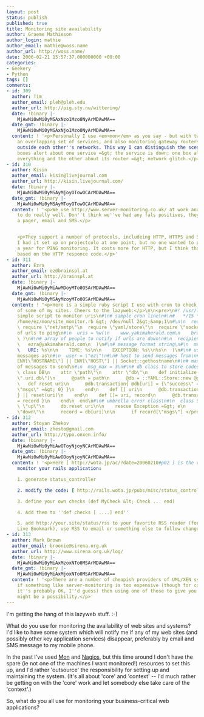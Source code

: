 ```yaml
---
layout: post
status: publish
published: true
title: Monitoring site availability
author: Graeme Mathieson
author_login: mathie
author_email: mathie@woss.name
author_url: http://woss.name/
date: 2006-02-21 15:57:37.000000000 +00:00
categories:
- Geekery
- Python
tags: []
comments:
- id: 309
  author: Tim
  author_email: pleh@pleh.edu
  author_url: http://pig.sty.nu/wittering/
  date: !binary |-
    MjAwNi0wMi0yMSAxNzo1Mzo0NyArMDAwMA==
  date_gmt: !binary |-
    MjAwNi0wMi0yMSAxNjo1Mzo0NyArMDAwMA==
  content: ! '<p>Personally I use <em>mon</em> as you say - but with two sites monitoring
    an overlapping set of services, and also monitoring gateway routers immediately
    outside each other''s networks. This way I can distinguish the scenarios: both
    boxes alert about one service =&gt; the service is down; one box alerts about
    everything and the other about its router =&gt; network glitch.</p>'
- id: 310
  author: Kisin
  author_email: kisin@livejournal.com
  author_url: http://kisin.livejournal.com/
  date: !binary |-
    MjAwNi0wMi0yMSAyMjoyOTowOCArMDAwMA==
  date_gmt: !binary |-
    MjAwNi0wMi0yMSAyMToyOTowOCArMDAwMA==
  content: ! '<p>We use http://www.server-monitoring.co.uk/ at work and they seem
    to do really well. Don''t think we''ve had any fals positives, they can get to
    a pager, email and SMS.</p>


    <p>They support a number of protocols, includeing HTTP, HTTPS and SMTP. I think
    I had it set up on projectcolo at one point, but no one wanted to pay the 12.50
    a year for PING monitoring. It costs more for HTTP, but I think that can do magic
    based on the HTTP responce code.</p>'
- id: 311
  author: Ezra
  author_email: ez@brainspl.at
  author_url: http://brainspl.at
  date: !binary |-
    MjAwNi0wMi0yMiAwMDoyMTo0OSArMDAwMA==
  date_gmt: !binary |-
    MjAwNi0wMi0yMSAyMzoyMTo0OSArMDAwMA==
  content: ! "<p>Here is a simple ruby script I use with cron to check the availability
    of some of my sites. Cheers to the lazyweb:</p>\n\n<pre>\n#! /usr/local/bin/ruby\n#\n#
    simple script to monitor uris\n#\n# sample cron line\n#\n#   */15 * * * * /usr/local/bin/ruby
    /home/ez/mon/site_monitor.rb &gt; /dev/null 2&gt;&amp;1\n#\n\n  require \"net/http\"\n
    \ require \"net/smtp\"\n  require \"yaml/store\"\n  require \"socket\"\n#\n# array
    of urls to ping\n#\n  uris = %w(\n    www.yakimaherald.com\n    brainspl.at\n
    \ )\n#\n# array of people to notify if urls are down\n#\n  recipients = %w(\n
    \   ezra@yakimaherald.com\n  )\n#\n# message format string\n#\n  msg_fmt = %Q(\n
    \   URI: %s\n\n    TIME: %s\n\n    EXCEPTION: %s\\n%s\n  )\n#\n# user to send
    messages as\n#\n  user = \"ez\"\n#\n# host to send messages from\n#\n  host =
    ENV[\"HOSTNAME\"] || ENV[\"HOST\"] || Socket::gethostname\n#\n# maximum number
    of messages to send\n#\n  msg_max = 3\n#\n# db class to store codes/notifications\n#\n
    \ class DB\n    attr \"path\"\n    attr \"db\"\n    def initialize path = File::join(File::expand_path(\"~\"),
    \".uri.db\")\n      @path = path\n      @db = ::YAML::Store::new @path\n    end\n
    \   def reset uri\n      @db.transaction{ @db[uri] = {\"success\" =&gt; true,
    \"msgs\" =&gt; 0} }\n    end\n    def [] uri\n      @db.transaction{ @db[uri]
    } || reset(uri)\n    end\n    def []= uri, record\n      @db.transaction{ @db[uri]
    = record }\n    end\n  end\n#\n# umbrella error class\n#\n  class SiteDownError
    \ \"up\"\n      db.reset uri\n\n    rescue Exception =&gt; e\n      y uri =&gt;
    \"down\"\n      record = db[uri]\n\n      if record[\"msgs\"] </pre>"
- id: 312
  author: Stoyan Zhekov
  author_email: zhesto@gmail.com
  author_url: http://typo.onxen.info/
  date: !binary |-
    MjAwNi0wMi0yMiAwOToyNjoyNCArMDAwMA==
  date_gmt: !binary |-
    MjAwNi0wMi0yMiAwODoyNjoyNCArMDAwMA==
  content: ! '<p>Here [ http://wota.jp/ac/?date=20060210#p02 ] is the cute way to
    monitor your rails application:

    1. generate status_controller

    2. modify the code: [ http://rails.wota.jp/pubs/misc/status_controller.rb ]

    3. define your own checks (def MyCheck &lt; Check ... end)

    4. Add them to ''def checks [ ....] end''

    5. add http://your.site/status/rss to your favorite RSS reader (for example Firefox
    Live Bookmark), use RSS to email or something else to follow changes</p>'
- id: 313
  author: Mark Brown
  author_email: broonie@sirena.org.uk
  author_url: http://www.sirena.org.uk/log/
  date: !binary |-
    MjAwNi0wMi0yMiAxMzoxNTo0MSArMDAwMA==
  date_gmt: !binary |-
    MjAwNi0wMi0yMiAxMjoxNTo0MSArMDAwMA==
  content: ! '<p>There are a number of cheapish providers of UML/XEN systems out there:
    if something like server-monitoring is too expensive (though for commercial use
    it''s probably OK, I''d guess) then using one of those to give you another machine
    might be a possibility.</p>'
---
```

I'm getting the hang of this lazyweb stuff. :-)

What do you use for monitoring the availability of web sites and systems?  I'd like to have some system which will notify me if any of my web sites (and possibly other key application services) disappear, preferably by email and SMS message to my mobile phone.

In the past I've used [Mon](http://www.kernel.org/software/mon/) and [Nagios](http://www.nagios.org/), but this time around I don't have the spare (ie not one of the machines I want monitored!) resources to set this up, and I'd rather 'outsource' the responsibility for setting up and maintaining the system.  (It's all about 'core' and 'context' -- I'd much rather be getting on with the 'core' work and let somebody else take care of the 'context'.)

So, what do you all use for monitoring your business-critical web applications?
